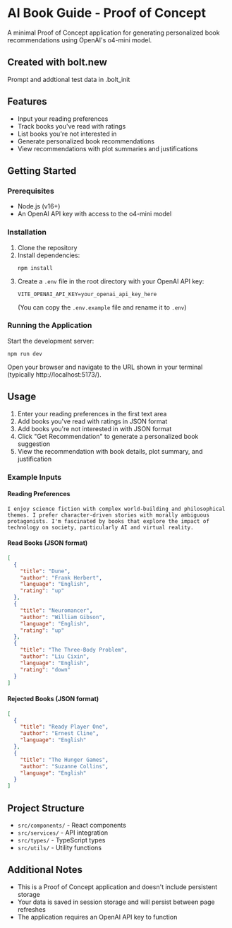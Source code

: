 # AI Book Guide - Proof of Concept

A minimal Proof of Concept application for generating personalized book recommendations using OpenAI's o4-mini model.

## Created with bolt.new
Prompt and addtional test data in .bolt_init

## Features

- Input your reading preferences
- Track books you've read with ratings
- List books you're not interested in
- Generate personalized book recommendations
- View recommendations with plot summaries and justifications

## Getting Started

### Prerequisites

- Node.js (v16+)
- An OpenAI API key with access to the o4-mini model

### Installation

1. Clone the repository
2. Install dependencies:
   ```
   npm install
   ```
3. Create a `.env` file in the root directory with your OpenAI API key:
   ```
   VITE_OPENAI_API_KEY=your_openai_api_key_here
   ```
   (You can copy the `.env.example` file and rename it to `.env`)

### Running the Application

Start the development server:
```
npm run dev
```

Open your browser and navigate to the URL shown in your terminal (typically http://localhost:5173/).

## Usage

1. Enter your reading preferences in the first text area
2. Add books you've read with ratings in JSON format
3. Add books you're not interested in with JSON format
4. Click "Get Recommendation" to generate a personalized book suggestion
5. View the recommendation with book details, plot summary, and justification

### Example Inputs

#### Reading Preferences
```
I enjoy science fiction with complex world-building and philosophical themes. I prefer character-driven stories with morally ambiguous protagonists. I'm fascinated by books that explore the impact of technology on society, particularly AI and virtual reality.
```

#### Read Books (JSON format)
```json
[
  {
    "title": "Dune",
    "author": "Frank Herbert",
    "language": "English",
    "rating": "up"
  },
  {
    "title": "Neuromancer",
    "author": "William Gibson",
    "language": "English",
    "rating": "up"
  },
  {
    "title": "The Three-Body Problem",
    "author": "Liu Cixin",
    "language": "English",
    "rating": "down"
  }
]
```

#### Rejected Books (JSON format)
```json
[
  {
    "title": "Ready Player One",
    "author": "Ernest Cline",
    "language": "English"
  },
  {
    "title": "The Hunger Games",
    "author": "Suzanne Collins",
    "language": "English"
  }
]
```

## Project Structure

- `src/components/` - React components
- `src/services/` - API integration
- `src/types/` - TypeScript types
- `src/utils/` - Utility functions

## Additional Notes

- This is a Proof of Concept application and doesn't include persistent storage
- Your data is saved in session storage and will persist between page refreshes
- The application requires an OpenAI API key to function